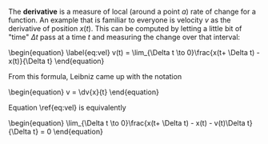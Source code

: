 The **derivative** is a measure of local (around a point $a$) rate of change for a function. An example that is familiar to everyone is velocity $v$ as the derivative of position $x(t)$. This can be computed by letting a little bit of "time" $\Delta t$ pass at a time $t$ and measuring the change over that interval:

\begin{equation}
\label{eq:vel}
v(t) = \lim_{\Delta t \to 0}\frac{x(t+ \Delta t) - x(t)}{\Delta t}
\end{equation}

From this formula, Leibniz came up with the notation

\begin{equation}
v = \dv{x}{t}
\end{equation}

Equation \ref{eq:vel} is equivalently

\begin{equation}
\lim_{\Delta t \to 0}\frac{x(t+ \Delta t) - x(t) - v(t)\Delta t}{\Delta t} = 0
\end{equation}